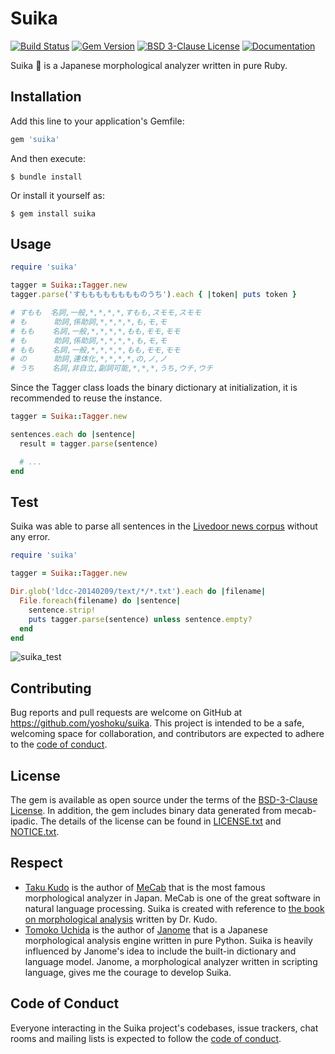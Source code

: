 # Suika

[![Build Status](https://github.com/yoshoku/suika/workflows/build/badge.svg)](https://github.com/yoshoku/suika/actions?query=workflow%3Abuild)
[![Gem Version](https://badge.fury.io/rb/suika.svg)](https://badge.fury.io/rb/suika)
[![BSD 3-Clause License](https://img.shields.io/badge/License-BSD%203--Clause-orange.svg)](https://github.com/yoshoku/suika/blob/main/LICENSE.txt)
[![Documentation](https://img.shields.io/badge/api-reference-blue.svg)](https://rubydoc.info/gems/suika)

Suika 🍉 is a Japanese morphological analyzer written in pure Ruby.

## Installation

Add this line to your application's Gemfile:

```ruby
gem 'suika'
```

And then execute:

    $ bundle install

Or install it yourself as:

    $ gem install suika

## Usage

```ruby
require 'suika'

tagger = Suika::Tagger.new
tagger.parse('すもももももももものうち').each { |token| puts token }

# すもも  名詞,一般,*,*,*,*,すもも,スモモ,スモモ
# も      助詞,係助詞,*,*,*,*,も,モ,モ
# もも    名詞,一般,*,*,*,*,もも,モモ,モモ
# も      助詞,係助詞,*,*,*,*,も,モ,モ
# もも    名詞,一般,*,*,*,*,もも,モモ,モモ
# の      助詞,連体化,*,*,*,*,の,ノ,ノ
# うち    名詞,非自立,副詞可能,*,*,*,うち,ウチ,ウチ
```

Since the Tagger class loads the binary dictionary at initialization, it is recommended to reuse the instance.

```ruby
tagger = Suika::Tagger.new

sentences.each do |sentence|
  result = tagger.parse(sentence)

  # ...
end
```

## Test
Suika was able to parse all sentences in the [Livedoor news corpus](https://www.rondhuit.com/download.html#ldcc)
without any error.

```ruby
require 'suika'

tagger = Suika::Tagger.new

Dir.glob('ldcc-20140209/text/*/*.txt').each do |filename|
  File.foreach(filename) do |sentence|
    sentence.strip!
    puts tagger.parse(sentence) unless sentence.empty?
  end
end
```

![suika_test](https://user-images.githubusercontent.com/5562409/90264778-8f593f80-de8c-11ea-81f1-20831e3c8b12.gif)

## Contributing

Bug reports and pull requests are welcome on GitHub at https://github.com/yoshoku/suika.
This project is intended to be a safe, welcoming space for collaboration, and contributors are expected to adhere to the [code of conduct](https://github.com/yoshoku/suika/blob/main/CODE_OF_CONDUCT.md).

## License

The gem is available as open source under the terms of the [BSD-3-Clause License](https://opensource.org/licenses/BSD-3-Clause).
In addition, the gem includes binary data generated from mecab-ipadic.
The details of the license can be found in [LICENSE.txt](https://github.com/yoshoku/suika/blob/main/LICENSE.txt)
and [NOTICE.txt](https://github.com/yoshoku/suika/blob/main/NOTICE.txt).

## Respect

- [Taku Kudo](https://github.com/taku910) is the author of [MeCab](https://taku910.github.io/mecab/) that is the most famous morphological analyzer in Japan.
MeCab is one of the great software in natural language processing.
Suika is created with reference to [the book on morphological analysis](https://www.kindaikagaku.co.jp/information/kd0577.htm) written by Dr. Kudo.
- [Tomoko Uchida](https://github.com/mocobeta) is the author of [Janome](https://github.com/mocobeta/janome) that is a Japanese morphological analysis engine written in pure Python.
Suika is heavily influenced by Janome's idea to include the built-in dictionary and language model.
Janome, a morphological analyzer written in scripting language, gives me the courage to develop Suika.

## Code of Conduct

Everyone interacting in the Suika project's codebases, issue trackers, chat rooms and mailing lists is expected to follow the [code of conduct](https://github.com/yoshoku/suika/blob/main/CODE_OF_CONDUCT.md).
